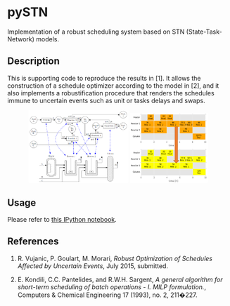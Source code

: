 # pySTN
Implementation of a robust scheduling system based on STN (State-Task-Network) models.

## Description
This is supporting code to reproduce the results in [1].
It allows the construction of a schedule optimizer according to the model in [2], and it also
implements a robustification procedure that renders the schedules immune to uncertain events such as
unit or tasks delays and swaps.

<p align="center">
  <img src="./img/prod_net.png" alt="Production Network" width="45%"/>
  <img src="./img/schedules.png" alt="Schedules" width="35%"/>
</p>


## Usage
Please refer to [this IPython notebook](http://nbviewer.ipython.org/github/robin-vjc/pySTN/blob/master/STN%20with%20Python.ipynb).

## References
1. R. Vujanic, P. Goulart, M. Morari, *Robust Optimization of Schedules Affected by Uncertain Events*, July 2015, submitted.

2. E. Kondili, C.C. Pantelides, and R.W.H. Sargent, *A general algorithm for short-term scheduling of batch
operations - I. MILP formulation.*, Computers & Chemical Engineering 17 (1993), no. 2, 211�227.

